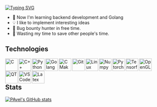 [![Typing SVG](https://readme-typing-svg.herokuapp.com?size=25&duration=3500&multiline=true&width=650&height=70&lines=Hi+there%2C+I'm+Pavel;I'm+computer+science+student+and+developer;%2F)](https://git.io/typing-svg)

* 📓 Now I'm learning backend development and Golang
* 💡 I like to implement interesting ideas
* 🔏 Bug bounty hunter in free time.
* 🎯 Wasting my time to save other people's time.

## Technologies


<img align="left" alt="C" height="40" src="https://cdn.jsdelivr.net/gh/devicons/devicon/icons/c/c-original.svg">
<img align="left" alt="C++" height="40" src="https://cdn.jsdelivr.net/gh/devicons/devicon/icons/cplusplus/cplusplus-original.svg">
<img align="left" alt="Python" height="40" src="https://cdn.jsdelivr.net/gh/devicons/devicon/icons/python/python-original.svg">
<img align="left" alt="Golang" height="40" src="https://cdn.jsdelivr.net/gh/devicons/devicon/icons/go/go-original.svg">
<img align="left" alt="CMake" height="40" src="https://cdn.jsdelivr.net/gh/devicons/devicon/icons/cmake/cmake-original.svg">
<img align="left" alt="Git" height="40" src="https://cdn.jsdelivr.net/gh/devicons/devicon/icons/git/git-original.svg">
<img align="left" alt="Linux" height="40" src="https://cdn.jsdelivr.net/gh/devicons/devicon/icons/linux/linux-original.svg">
<img align="left" alt="Numpy" height="40" src="https://cdn.jsdelivr.net/gh/devicons/devicon/icons/numpy/numpy-original.svg">
<img align="left" alt="Pytorch" height="40" src="https://cdn.jsdelivr.net/gh/devicons/devicon/icons/pytorch/pytorch-original.svg ">
<img align="left" alt="Tensorflow" height="40" src="https://cdn.jsdelivr.net/gh/devicons/devicon/icons/tensorflow/tensorflow-original.svg">
<img align="left" alt="OpenGL" height="40" src="https://cdn.jsdelivr.net/gh/devicons/devicon/icons/opengl/opengl-original.svg">
<img align="left" alt="QT" height="40" src="https://cdn.jsdelivr.net/gh/devicons/devicon/icons/qt/qt-original.svg ">
<img align="left" alt="VSCode" height="40" src="https://cdn.jsdelivr.net/gh/devicons/devicon/icons/vscode/vscode-original.svg">
<img align="left" alt="Latex" height="40" src="https://cdn.jsdelivr.net/gh/devicons/devicon/icons/latex/latex-original.svg ">
<br>
<br>
<br>

## Stats

[![PAvel's GitHub stats](https://github-readme-stats.vercel.app/api?username=gametwix&show_icons=true&theme=onedark)](https://github.com/anuraghazra/github-readme-stats)
